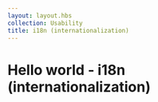 ```yaml
---
layout: layout.hbs
collection: Usability
title: i18n (internationalization)
---
```


# Hello world - i18n (internationalization)
